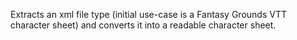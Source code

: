 Extracts an xml file type (initial use-case is a Fantasy Grounds VTT character sheet) and converts it into a readable character sheet.
